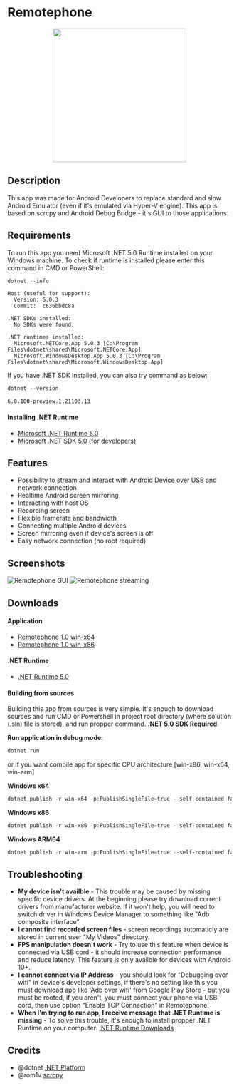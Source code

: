 # Remotephone
<p align="center">
  <img width="300" height="300" src="https://i.imgur.com/fxtGyIq.png">
</p>

## Description
This app was made for Android Developers to replace standard and slow Android Emulator (even if it's emulated via
Hyper-V engine). This app is based on scrcpy and Android Debug Bridge - it's GUI to those applications.

## Requirements
To run this app you need Microsoft .NET 5.0 Runtime installed on your Windows machine. To check if runtime is installed please enter this command in CMD or PowerShell:
```powershell
dotnet --info
```
```text
Host (useful for support):
  Version: 5.0.3
  Commit:  c636bbdc8a

.NET SDKs installed:
  No SDKs were found.

.NET runtimes installed:
  Microsoft.NETCore.App 5.0.3 [C:\Program Files\dotnet\shared\Microsoft.NETCore.App]
  Microsoft.WindowsDesktop.App 5.0.3 [C:\Program Files\dotnet\shared\Microsoft.WindowsDesktop.App]
```

If you have .NET SDK installed, you can also try command as below:
```powershell
dotnet --version
```
```text
6.0.100-preview.1.21103.13
```
#### Installing .NET Runtime
* [Microsoft .NET Runtime 5.0](https://dotnet.microsoft.com/download/dotnet/5.0/runtime/?utm_source=getdotnetcore&utm_medium=referral)
* [Microsoft .NET SDK 5.0](https://dotnet.microsoft.com/download) (for developers)

## Features
* Possibility to stream and interact with Android Device over USB and network connection
* Realtime Android screen mirroring
* Interacting with host OS
* Recording screen
* Flexible framerate and bandwidth
* Connecting multiple Android devices
* Screen mirroring even if device's screen is off
* Easy network connection (no root required)

## Screenshots
![Remotephone GUI](https://i.imgur.com/7337J0z.jpg)
![Remotephone streaming](https://i.imgur.com/bnCzNPO.jpg)

## Downloads

#### Application
* [Remotephone 1.0 win-x64](https://repo.it.dynamicevent.pl/Remotephone/1.0/x64/Remotephone.exe)
* [Remotephone 1.0 win-x86](https://repo.it.dynamicevent.pl/Remotephone/1.0/x86/Remotephone.exe)

#### .NET Runtime
* [.NET Runtime 5.0](https://dotnet.microsoft.com/download/dotnet/5.0/runtime/?utm_source=getdotnetcore&utm_medium=referral)

#### Building from sources
Building this app from sources is very simple. It's enough to download sources and run CMD or Powershell in project root directory (where solution (.sln) file is stored),
and run propper command. **.NET 5.0 SDK Required**

**Run application in debug mode:**
```powershell
dotnet run
```

or if you want compile app for specific CPU architecture [win-x86, win-x64, win-arm]

**Windows x64**
```powershell
dotnet publish -r win-x64 -p:PublishSingleFile=true --self-contained false
```

**Windows x86**
```powershell
dotnet publish -r win-x86 -p:PublishSingleFile=true --self-contained false
```

**Windows ARM64**
```powershell
dotnet publish -r win-arm -p:PublishSingleFile=true --self-contained false
```

## Troubleshooting
* **My device isn't availble** - This trouble may be caused by missing specific device drivers. At the beginning
please try download correct drivers from manufacturer website. If it won't help, you will need to switch driver
in Windows Device Manager to something like "Adb composite interface"
* **I cannot find recorded screen files** - screen recordings automaticly are stored in current user "My Videos" directory.
* **FPS manipulation doesn't work** - Try to use this feature when device is connected via USB cord - it should increase
connection performance and reduce latency. This feature is only availble for devices with Android 10+.
* **I cannot connect via IP Address** - you should look for "Debugging over wifi" in device's developer settings, if there's no setting like this
you must download app like 'Adb over wifi' from Google Play Store - but you must be rooted, if you aren't, you must connect your phone via USB cord, then
use option "Enable TCP Connection" in Remotephone.
* **When I'm trying to run app, I receive message that .NET Runtime is missing** - To solve this trouble, it's enough to install propper .NET Runtime on your computer. [.NET Runtime Downloads](https://dotnet.microsoft.com/download/dotnet/5.0/runtime/?utm_source=getdotnetcore&utm_medium=referral)

## Credits
* @dotnet [.NET Platform](https://github.com/dotnet)
* @rom1v [scrcpy](https://github.com/Genymobile/scrcpy)